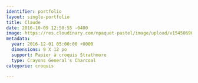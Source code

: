 ```yaml
---
identifier: portfolio
layout: single-portfolio
title: Claude
date: 2016-10-09 12:50:55 -0400
image: https://res.cloudinary.com/npaquet-pastel/image/upload/v1545069077/Claude-bande-dessin%C3%A9e.jpg
metadata:
  year: 2016-12-01 05:00:00 +0000
  dimensions: 9 X 12 po
  support: Papier à croquis Strathmore
  type: Crayons General's Charcoal
categorie: croquis

---
```

